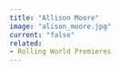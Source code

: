 ```yaml
---
title: "Allison Moore"
image: "alison_moore.jpg"
current: "false"
related:
- Rolling World Premieres
---
```


